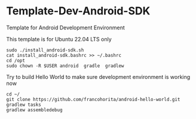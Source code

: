 # Template-Dev-Android-SDK
Template for Android Development Environment

This template is for Ubuntu 22.04 LTS only

```
sudo ./install_android-sdk.sh
cat install_android-sdk.bashrc >> ~/.bashrc
cd /opt
sudo chown -R $USER android  gradle  gradlew
```

Try to build Hello World to make sure development environment is working now

```
cd ~/
git clone https://github.com/francohorita/android-hello-world.git
gradlew tasks
gradlew assembledebug
```